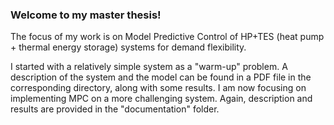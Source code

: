 ### Welcome to my master thesis!

The focus of my work is on Model Predictive Control of HP+TES (heat pump + thermal energy storage) systems for demand flexibility.

I started with a relatively simple system as a "warm-up" problem. A description of the system and the model can be found in a PDF file in the corresponding directory, along with some results. I am now focusing on implementing MPC on a more challenging system. Again, description and results are provided in the "documentation" folder.
